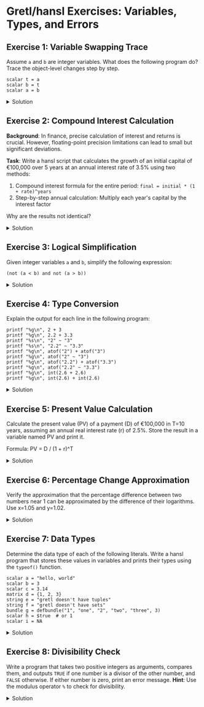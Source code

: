 # Gretl/hansl Exercises: Variables, Types, and Errors

## Exercise 1: Variable Swapping Trace

Assume `a` and `b` are integer variables. What does the following program do? Trace the object-level changes step by step.

```hansl
scalar t = a
scalar b = t
scalar a = b
```

<details>
<summary>Solution</summary>
# Initial state:
#   a contains an integer value
#   b contains an integer value

# After line 1 (t = a):
#   t points to the same value as a

# After line 2 (b = t):
#   b now points to the same value as t (and thus a)
#   The original value of b is overwritten

# After line 3 (a = b):
#   a continues to point to the same value since b already points to a's value

# Conclusion:
# This code does not actually swap values but makes all three variables (a, b, t)
# reference the original value of a. The original value of b is lost.
</details>

## Exercise 2: Compound Interest Calculation

**Background**: In finance, precise calculation of interest and returns is crucial. However, floating-point precision limitations can lead to small but significant deviations.

**Task**: Write a hansl script that calculates the growth of an initial capital of €100,000 over 5 years at an annual interest rate of 3.5% using two methods:
1. Compound interest formula for the entire period: `final = initial * (1 + rate)^years`
2. Step-by-step annual calculation: Multiply each year's capital by the interest factor

Why are the results not identical?

<details>
<summary>Solution</summary>
<pre><code class="language-hansl"># compound_interest_calculation.inp
# Method 1: Using compound interest formula
scalar initial = 100000
scalar rate = 0.035
scalar years = 5
scalar final_compound = initial * (1 + rate)^years
printf "Compound formula result: %.2f\n", final_compound
</code></pre>
<pre><code class="language-hansl"># Method 2: Step-by-step calculation
scalar capital = initial
loop i=1..5
    scalar capital = capital * (1 + rate)
endloop
printf "Step-by-step result: %.2f\n", capital
</code></pre>
<pre><code class="language-hansl"># Explanation for the difference
printf "Difference: %.10f\n", final_compound - capital
</code></pre>

The results differ slightly due to floating-point arithmetic precision limitations.
With the compound formula, we perform one exponentiation and one multiplication.
In the step-by-step approach, we perform 5 multiplications sequentially.
Each operation introduces a tiny rounding error, and these errors accumulate differently.
</details>

## Exercise 3: Logical Simplification

Given integer variables `a` and `b`, simplify the following expression:

```
(not (a < b) and not (a > b))
```

<details>
<summary>Solution</summary>
The expression simplifies to:
`(a == b)`

**Explanation**
"not (a < b) and not (a > b)" means "a is not less than b and a is not greater than b" which is equivalent to "a equals b"
</details>

## Exercise 4: Type Conversion

Explain the output for each line in the following program:

```hansl
printf "%g\n", 2 + 3
printf "%g\n", 2.2 + 3.3
printf "%s\n", "2" ~ "3"
printf "%s\n", "2.2" ~ "3.3"
printf "%g\n", atof("2") + atof("3")
printf "%g\n", atof("2" ~ "3")
printf "%g\n", atof("2.2") + atof("3.3")
printf "%g\n", atof("2.2" ~ "3.3")
printf "%g\n", int(2.6 + 2.6)
printf "%g\n", int(2.6) + int(2.6)
```

<details>
<summary>Solution</summary>
The explanations for each line:

<pre><code class="language-hansl">Line 1: 5       # Integer addition of 2 + 3
Line 2: 5.5     # Float addition of 2.2 + 3.3
Line 3: 23      # String concatenation of "2" and "3"
Line 4: 2.23.3  # String concatenation of "2.2" and "3.3"
Line 5: 5       # Converting strings to floats (atof) then adding
Line 6: 23      # Concatenating strings first, then converting to float
Line 7: 5.5     # Converting strings to floats then adding
Line 8: 0       # Invalid conversion - "2.23.3" is not a valid number, returns 0
Line 9: 5       # Adding floats (5.2) then converting to integer
Line 10: 4      # Converting each float to integer (truncating) then adding
</code></pre>

This illustrates type conversions between numeric and string types, and the difference between operation order in expressions.
</details>

## Exercise 5: Present Value Calculation

Calculate the present value (PV) of a payment (D) of €100,000 in T=10 years, assuming an annual real interest rate (r) of 2.5%. Store the result in a variable named PV and print it.

Formula: PV = D / (1 + r)^T

<details>
<summary>Solution</summary>
<pre><code class="language-hansl"># present_value.inp
scalar D = 100000
scalar T = 10
scalar r = 0.025
</code></pre>
<pre><code class="language-hansl">
scalar PV = D / (1 + r)^T
printf "Present value: %.2f\n", PV
</code></pre>
</details>

## Exercise 6: Percentage Change Approximation

Verify the approximation that the percentage difference between two numbers near 1 can be approximated by the difference of their logarithms. Use x=1.05 and y=1.02.

<details>
<summary>Solution</summary>
<pre><code class="language-hansl"># percentage_change_approximation.inp
set verbose off
scalar x = 1.05
scalar y = 1.02
</code></pre>
<pre><code class="language-hansl"># Exact percentage difference
scalar exact = (y - x)/x
# Logarithmic approximation
scalar approx = log(y) - log(x)
</code></pre>
<pre><code class="language-hansl">printf "Exact: %.4f\nApproximation: %.4f\n", exact, approx
</code></pre>
</details>

## Exercise 7: Data Types

Determine the data type of each of the following literals. Write a hansl program that stores these values in variables and prints their types using the `typeof()` function.

```hansl
scalar a = "hello, world"
scalar b = 3
scalar c = 3.14
matrix d = {1, 2, 3}
string e = "gretl doesn't have tuples"
string f = "gretl doesn't have sets"
bundle g = defbundle("1", "one", "2", "two", "three", 3)
scalar h = $true  # or 1
scalar i = NA
```

<details>
<summary>Solution</summary>
<pre><code class="language-hansl"># data_types.inp
scalar a = "hello, world"
scalar b = 3
scalar c = 3.14
matrix d = {1, 2, 3}
bundle e = defbundle("1", "one", "2", "two", "three", 3)
scalar f = $true
scalar g = NA
</code></pre>
<pre><code class="language-hansl">printf "a: %s\n", typename(a)
printf "b: %s\n", typename(b)
printf "c: %s\n", typename(c)
printf "d: %s\n", typename(d)
printf "e: %s\n", typename(e)
printf "f: %s\n", typename(f)
printf "g: %s\n", typename(g)
printf "h: %s\n", typename(h)
printf "i: %s\n", typename(i)
</code></pre>

The data types in hansl/gretl are:
- a: string (text values)
- b: scalar (integer)
- c: scalar (float)
- d: matrix (row vector here)
- e: bundle (key-value collection)
- f: scalar (boolean)
- g: scalar (missing value)
</details>


## Exercise 8: Divisibility Check

Write a program that takes two positive integers as arguments, compares them, and outputs `TRUE` if one number is a divisor of the other number, and `FALSE` otherwise. If either number is zero, print an error message. **Hint**: Use the modulus operator `%` to check for divisibility.

<details>
<summary>Solution</summary>
<pre><code class="language-hansl"># divisibility_check.inp
function void check_divisibility(int a, int b)
    if a == 0 || b == 0
        printf "Error: Zero cannot be used in divisibility check\n"
        return
    endif
    if a % b == 0 || b % a == 0
        printf "TRUE\n"
    else
        printf "FALSE\n"
    endif
end function
</code></pre>
<pre><code class="language-hansl"># Examples
check_divisibility(10, 5)    # True: 5 divides 10
check_divisibility(7, 14)    # True: 7 divides 14
check_divisibility(7, 9)     # False: neither divides the other
check_divisibility(0,1)   # Error: Zero cannot be used
</code></pre>
</details>